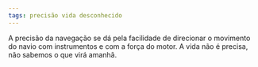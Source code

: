 ```yaml
---
tags: precisão vida desconhecido
---
```

A precisão da navegação se dá pela facilidade de direcionar o movimento do navio com instrumentos e com a força do motor. A vida não é precisa, não sabemos o que virá amanhã.

